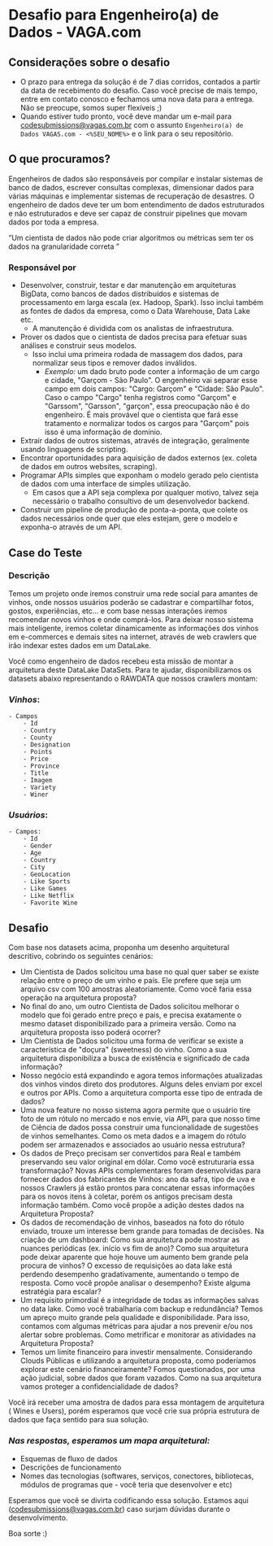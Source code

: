 # Desafio para Engenheiro(a) de Dados - VAGA.com


## Considerações sobre o desafio

* O prazo para entrega da solução é de 7 dias corridos, contados a partir da data de recebimento do desafio. Caso você precise de mais tempo, entre em contato conosco e fechamos uma nova data para a entrega. Não se preocupe, somos super flexíveis ;)
* Quando estiver tudo pronto, você deve mandar um e-mail para codesubmissions@vagas.com.br com o assunto `Engenheiro(a) de Dados VAGAS.com - <%SEU_NOME%>` e o link para o seu repositório.

## O que procuramos?

Engenheiros de dados são responsáveis por compilar e instalar sistemas de banco de dados, escrever consultas complexas, dimensionar dados para várias máquinas e implementar sistemas de recuperação de desastres. O engenheiro de dados deve ter um bom entendimento de dados estruturados e não estruturados e deve ser capaz de construir pipelines que movam dados por toda a empresa.

”Um cientista de dados não pode criar algoritmos ou métricas sem ter os dados na granularidade correta ”

### Responsável por
- Desenvolver, construir, testar e dar manutenção em arquiteturas BigData, como bancos de dados distribuídos e sistemas de processamento em larga escala (ex. Hadoop, Spark). Isso inclui também as fontes de dados da empresa, como o Data Warehouse, Data Lake etc.
    - A manutenção é dividida com os analistas de infraestrutura.
- Prover os dados que o cientista de dados precisa para efetuar suas análises e construir seus modelos.
    - Isso inclui uma primeira rodada de massagem dos dados, para normalizar seus tipos e remover dados inválidos.
        - *Exemplo:* um dado bruto pode conter a informação de um cargo e cidade, "Garçom - São Paulo". O engenheiro vai separar esse campo em dois campos: "Cargo: Garçom" e "Cidade: São Paulo". Caso o campo "Cargo" tenha registros como "Garçom" e "Garssom", "Garsson", "garçon", essa preocupação não é do engenheiro. É mais provável que o cientista que fará esse tratamento e normalizar todos os cargos para "Garçom" pois isso é uma informação de domínio.
- Extrair dados de outros sistemas, através de integração, geralmente usando linguagens de scripting.
- Encontrar oportunidades para aquisição de dados externos (ex. coleta de dados em outros websites, scraping).
- Programar APIs simples que exponham o modelo gerado pelo cientista de dados com uma interface de simples utilização.
    - Em casos que a API seja complexa por qualquer motivo, talvez seja necessário o trabalho consultivo de um desenvolvedor backend.
- Construir um pipeline de produção de ponta-a-ponta, que colete os dados necessários onde quer que eles estejam, gere o modelo e exponha-o através de um API.

## Case do Teste

### Descrição
Temos um projeto onde iremos construir uma rede social para amantes de vinhos, onde nossos usuários poderão se cadastrar e compartilhar fotos, gostos, experiências, etc... e com base nessas interações iremos recomendar novos vinhos e onde comprá-los. 
Para deixar nosso sistema mais inteligente, iremos coletar dinamicamente as informações dos vinhos em e-commerces e demais sites na internet, através de web crawlers que irão indexar estes dados em um DataLake.

Você como engenheiro de dados recebeu esta missão de montar a arquitetura deste DataLake
DataSets.
Para te ajudar, disponibilizamos os datasets abaixo  representando o RAWDATA que nossos crawlers montam:

### *Vinhos*: 
    - Campos
        - Id
        - Country
        - County
        - Designation
        - Points
        - Price
        - Province
        - Title
        - Imagem
        - Variety
        - Winer

### *Usuários*:
    - Campos:
        - Id
        - Gender	
        - Age	
        - Country	
        - City
        - GeoLocation	
        - Like Sports	
        - Like Games	
        - Like Netflix	
        - Favorite Wine






## Desafio

Com base nos datasets acima, proponha um desenho arquitetural descritivo, cobrindo os seguintes cenários:

- Um Cientista de Dados solicitou uma base no qual quer saber se existe relação entre o preço de um vinho e país. Ele prefere que seja um arquivo csv com 100 amostras aleatoriamente. Como você faria essa operação na arquitetura proposta?
- No final do ano, um outro Cientista de Dados solicitou melhorar o modelo que foi gerado entre preço e pais, e precisa exatamente o mesmo dataset disponibilizado para a primeira versão. Como na arquitetura proposta isso poderá ocorrer?
- Um Cientista de Dados solicitou uma forma de verificar se existe a característica de "doçura" (sweetness) do vinho. Como a sua arquitetura disponibiliza a busca de existência e significado de cada informação?
- Nosso negócio está expandindo e agora temos informações atualizadas dos vinhos vindos direto dos produtores. Alguns deles enviam por excel e outros por APIs. Como a arquitetura comporta esse tipo de entrada de dados?
- Uma nova feature no nosso sistema agora permite que o usuário tire foto de um rótulo no mercado e nos envie, via API, para que nosso time de Ciência de dados possa construir uma funcionalidade de sugestões de vinhos semelhantes. Como os meta dados e a imagem do rótulo podem ser armazenados e associados ao usuário nessa estrutura?
- Os dados de Preço precisam ser convertidos para Real e também preservando seu valor original em dólar. Como você estruturaria essa transformação?
Novas APIs complementares foram desenvolvidas para fornecer dados dos fabricantes de Vinhos: ano da safra, tipo de uva e nossos Crawlers já estão prontos para concatenar essas informações para os novos itens à coletar, porém os antigos precisam desta informação também. Como você propõe a adição destes dados na Arquitetura Proposta?
- Os dados de recomendação de vinhos, baseados na foto do rótulo enviado, trouxe um interesse bem grande para tomadas de decisões. Na criação de um dashboard: Como sua arquitetura pode mostrar as nuances periódicas (ex. início vs fim de ano)? Como sua arquitetura pode deixar aparente que hoje houve um aumento bem grande pela procura de vinhos?
O excesso de requisições ao data lake está perdendo desempenho gradativamente, aumentando o tempo de resposta. Como você propõe analisar o desempenho? Existe alguma estratégia para escalar?
- Um requisito primordial é a integridade de todas as informações salvas no data lake. Como você trabalharia com backup e redundância?
Temos um apreço muito grande pela qualidade e disponibilidade. Para isso, contamos com algumas métricas para ajudar a nos prevenir e/ou nos alertar sobre problemas. Como metrificar e monitorar as atividades na Arquitetura Proposta?
- Temos um limite financeiro para investir mensalmente. Considerando Clouds Públicas e utilizando a arquitetura proposta, como poderíamos explorar este cenário financeiramente?
Fomos questionados, por uma ação judicial, sobre dados que foram vazados. Como na sua arquitetura vamos proteger a confidencialidade de dados?

Você irá receber uma amostra de dados para essa montagem de arquitetura ( Wines e Users), porém esperamos que você crie sua própria estrutura de dados que faça sentido para sua solução.

### *Nas respostas, esperamos um mapa arquitetural:*
- Esquemas de fluxo de dados
- Descrições de funcionamento
- Nomes das tecnologias (softwares, serviços, conectores, bibliotecas, módulos de programas que - você teria que desenvolver e etc)

Esperamos que você se divirta codificando essa solução. Estamos aqui (codesubmissions@vagas.com.br) caso surjam dúvidas durante o desenvolvimento.

Boa sorte :)
